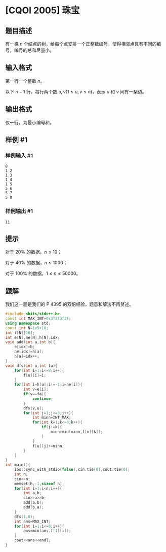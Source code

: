 # [CQOI 2005] 珠宝

## 题目描述

有一棵 $n$ 个结点的树，给每个点安排一个正整数编号，使得相邻点具有不同的编号，编号的总和尽量小。

## 输入格式

第一行一个整数 $n$。

以下 $n-1$ 行，每行两个数 $u,v(1\le u,v\le n)$，表示 $u$ 和 $v$ 间有一条边。

## 输出格式

仅一行，为最小编号和。

## 样例 #1

### 样例输入 #1

```
8  
1 2 
1 3
1 4
1 5
5 6
5 7
5 8
```

### 样例输出 #1

```
11
```

## 提示

对于 $20\%$ 的数据，$n\le 10$；

对于 $40\%$ 的数据，$n\le 1000$；

对于 $100\%$ 的数据，$1\le n\le 50000$。

## 题解
我们这一题是我们的 P 4395 的双倍经验，题意和解法不再赘述。

```cpp
#include <bits/stdc++.h>
const int MAX_INT=0x3f3f3f3f;
using namespace std;
const int N=1e5+10;
int f[N][10];
int e[N],ne[N],h[N],idx;
void add(int a,int b){
	e[idx]=b;
	ne[idx]=h[a];
	h[a]=idx++;
}
void dfs(int u,int fa){
	for(int i=1;i<=8;i++){
		f[u][i]=i;
	}
	for(int i=h[u];i!=-1;i=ne[i]){
		int v=e[i];
		if(v==fa){
			continue;
		}
		dfs(v,u);
		for(int j=1;j<=8;j++){
			int minn=INT_MAX;
			for(int k=1;k<=8;k++){
				if(j!=k){	
					minn=min(minn,f[v][k]);
				}
			}
			f[u][j]+=minn;
		}
	}
}
int main(){
	ios::sync_with_stdio(false),cin.tie(0),cout.tie(0);
	int n;
	cin>>n;
	memset(h,-1,sizeof h);
	for(int i=1;i<n;i++){
		int a,b;
		cin>>a>>b;
		add(a,b);
		add(b,a);
	}
	dfs(1,0);
	int ans=MAX_INT;
	for(int i=1;i<=8;i++){
		ans=min(ans,f[1][i]);
	}
	cout<<ans<<endl;
}
```